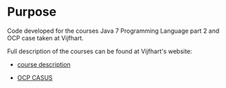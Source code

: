 # Purpose

Code developed for the courses Java 7 Programming Language part 2 and OCP case taken at Vijfhart. 



Full description of the courses can be found at Vijfhart's website:
- [course description](https://www.vijfhart.nl/opleidingen/java-7-programming-language-deel-2-2/)

- [OCP CASUS](https://www.vijfhart.nl/opleidingen/java-7-programming-language-deel-2-ocp-casus-2/)
